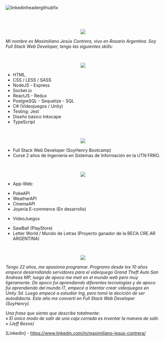 <!--
**scriptnoob12/scriptnoob12** is a ✨ _special_ ✨ repository because its `README.md` (this file) appears on your GitHub profile.

Here are some ideas to get you started:

- 🔭 I’m currently working on ...
- 🌱 I’m currently learning ...
- 👯 I’m looking to collaborate on ...
- 🤔 I’m looking for help with ...
- 💬 Ask me about ...
- 📫 How to reach me: ...
- 😄 Pronouns: ...
- ⚡ Fun fact: ...
-->
![linkedinheadergithubfix](https://user-images.githubusercontent.com/58433889/120947677-98b2e180-c716-11eb-9e7e-9ede6acd18e3.png)


<br><br>
<p align="center">
  <img src="https://i.ibb.co/12tRv9Q/quiensoy.png"/>
</p>

<i>Mi nombre es Maximiliano Jesús Contrera, vivo en Rosario Argentina. Soy Full Stack Web Developer, tengo las siguientes skills:</i>

<br>
<p align="center">
  <img src="https://i.ibb.co/Ht1Xg55/habilidades.png"/>
</p>

>>
 * HTML.
 * CSS / LESS / SASS
 * NodeJS - Express
 * Socket.io
 * ReactJS - Redux
 * PostgreSQL - Sequelize - SQL
 * C# (Videojuegos / Unity) 
 * Testing: Jest
 * Diseño básico Inkscape
 * TypeScript

<br>
<p align="center">
  <img src="https://i.ibb.co/HV09HcD/estudios.png"/>
</p>

- Full Stack Web Developer (SoyHenry Bootcamp)
- Cursé 2 años de Ingenieria en Sistemas de Información en la UTN FRRO.

<br>
<p align="center">
  <img src="https://i.ibb.co/WBXG18n/proyectos.png"/>
</p>

- App-Web:
 * PokeAPI
 * WeatherAPI
 * CinemaAPI
 * Joyería E-commerce (En desarrollo)

- VideoJuegos
 * SawBall (PlayStore)
 * Letter World / Mundo de Letras (Proyecto ganador de la BECA CRE.AR ARGENTINA)

<br>
<p align="center">
  <img src="https://i.ibb.co/1nyrmbR/sobremi.png"/>
</p>

<i> Tengo 22 años, me apasiona programar. Programo desde los 10 años empecé desarrollando servidores para el videojuego Grand Theft Auto San Andreas MP, luego de apoco me meti en el mundo web pero muy ligeramente. De apoco fui aprendiendo diferentes tecnologías y de apoco fui aprendiendo del mundo IT, empecé a intentar crear videojuegos en Unity 3d. Luego empecé a estudiar Ing, pero tomé la decición de ser autodidacta. Este año me convertí en Full Stack Web Developer (SoyHenry).


Una frase que siento que describe totalmente: <br>
« El único modo de salir de una caja cerrada es inventar la manera de salir. » (Jeff Bezos)
</i>

[Linkedin] - https://www.linkedin.com/in/maximiliano-jesus-contrera/
